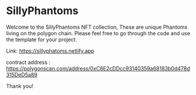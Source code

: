# SillyPhantoms

Welcome to the SillyPhantoms NFT collection, These are unique Phantoms living on the polygon chain. Please feel free to go through the code and use the template for your project.

Link: https://sillyphatoms.netlify.app

contract address : https://polygonscan.com/address/0xC6E2cDDcc93140359a68183b0d478d315DeD5a89

Thank you!
